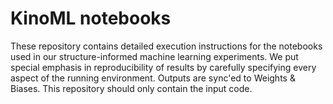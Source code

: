 # KinoML notebooks

These repository contains detailed execution instructions for the notebooks used in our structure-informed machine learning experiments. We put special emphasis in reproducibility of results by carefully specifying every aspect of the running environment. Outputs are sync'ed to Weights & Biases. This repository should only contain the input code.

